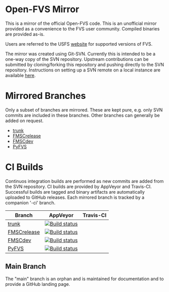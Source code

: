 # Open-FVS Mirror

This is a mirror of the official Open-FVS code. This is an unofficial 
mirror provided as a convenience to the FVS user community. Compiled
binaries are provided as-is.

Users are referred to the USFS [website](https://www.fs.fed.us/fvs/) 
for supported versions of FVS.

The mirror was created using Git-SVN. Currently this is intended to be
a one-way copy of the SVN repository. Upstream contributions can be
submitted by cloning/forking this repository and pushing directly to the 
SVN repository. Instructions on setting up a SVN remote on a local 
instance are available [here](docs/mirror_notes.md).

# Mirrored Branches

Only a subset of branches are mirrored. These are kept pure, e.g. 
only SVN commits are included in these branches. Other branches 
can generally be added on request.

 - [trunk](https://github.com/tharen/open-fvs-mirror/tree/trunk)
 - [FMSCrelease](https://github.com/tharen/open-fvs-mirror/tree/FMSCrelease)
 - [FMSCdev](https://github.com/tharen/open-fvs-mirror/tree/FMSCdev)
 - [PyFVS](https://github.com/tharen/open-fvs-mirror/tree/PyFVS)

# CI Builds
Continuos integration builds are performed as new commits are added 
from the SVN repository. CI builds are provided by AppVeyor and Travis-CI.
Successful builds are tagged and binary artifacts are automatically uploaded
to GitHub releases. Each mirrored branch is tracked by a companion '-ci' branch.

| Branch | AppVeyor | Travis-CI |
| ------ | :------: | :-------: |
|[trunk][11]|[![Build status](https://ci.appveyor.com/api/projects/status/eyyqq4a57xk0ttt0/branch/trunk-ci?svg=true)][13]||
|[FMSCrelease][21]|[![Build status](https://ci.appveyor.com/api/projects/status/eyyqq4a57xk0ttt0/branch/FMSCrelease-ci?svg=true)][23]||
|[FMSCdev][31]|[![Build status](https://ci.appveyor.com/api/projects/status/eyyqq4a57xk0ttt0/branch/FMSCdev-ci?svg=true)][33]||
|[PyFVS][41]|[![Build status](https://ci.appveyor.com/api/projects/status/eyyqq4a57xk0ttt0/branch/PyFVS-ci?svg=true)][43]||

[11]: https://sourceforge.net/p/open-fvs/code/HEAD/tree/trunk/
[13]: https://ci.appveyor.com/project/tharen/open-fvs-mirror/branch/trunk-ci

[21]: https://sourceforge.net/p/open-fvs/code/HEAD/tree/FMSCrelease/
[23]: https://ci.appveyor.com/project/tharen/open-fvs-mirror/branch/FMSCrelease-ci

[31]: https://sourceforge.net/p/open-fvs/code/HEAD/tree/FMSCdev/
[33]: https://ci.appveyor.com/project/tharen/open-fvs-mirror/branch/FMSCdev-ci

[41]: https://sourceforge.net/p/open-fvs/code/HEAD/tree/PyFVS/
[43]: https://ci.appveyor.com/project/tharen/open-fvs-mirror/branch/PyFVS-ci

## Main Branch

The "main" branch is an orphan and is maintained for documentation and 
to provide a GitHub landing page. 
